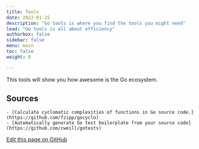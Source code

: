 ```yaml
---
title: Tools
date: 2022-01-25
description: "Go tools is where you find the tools you might need"
lead: "Go tools is all about efficiency"
authorbox: false
sidebar: false
menu: main
toc: false
weight: 8

---
```


This tools will show you how awesome is the Go ecosystem.

## Sources
    - [Calculate cyclomatic complexities of functions in Go source code.](https://github.com/fzipp/gocyclo)
    - [Automatically generate Go test boilerplate from your source code](https://github.com/cweill/gotests)

[Edit this page on GitHub](https://github.com/mohamedallam1991/golang-book/blob/master/content/tools.md)

